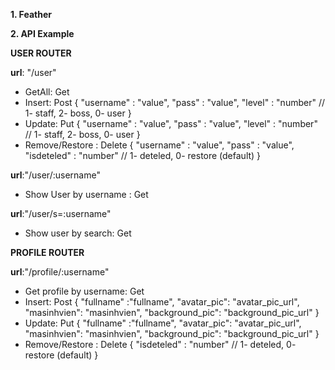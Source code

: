 **1. Feather**

**2. API Example**

 **USER ROUTER**

   **url**: "/user"
 - GetAll: Get 
 - Insert: Post 
    {
        "username" : "value",
        "pass" : "value",
        "level" : "number" // 1- staff, 2- boss, 0- user
    }
- Update: Put
    {
        "username" : "value",
        "pass" : "value",
        "level" : "number" // 1- staff, 2- boss, 0- user
    }
- Remove/Restore : Delete
    {
        "username" : "value",
        "pass" : "value",
        "isdeteled" : "number" // 1- deteled, 0- restore (default)
    }

 **url**:"/user/:username"
- Show User by username : Get

 **url**:"/user/s=:username"
- Show user by search: Get

**PROFILE ROUTER**

**url**:"/profile/:username"
-  Get profile by username: Get 
 - Insert: Post 
    {
        "fullname" :"fullname",
        "avatar_pic": "avatar_pic_url",
        "masinhvien": "masinhvien",
        "background_pic": "background_pic_url"
    }
- Update: Put
    {
        "fullname" :"fullname",
        "avatar_pic": "avatar_pic_url",
        "masinhvien": "masinhvien",
        "background_pic": "background_pic_url"
    }
- Remove/Restore : Delete
    {
        "isdeteled" : "number" // 1- deteled, 0- restore (default)
    }

